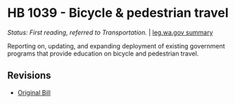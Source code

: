 # HB 1039 - Bicycle & pedestrian travel
*Status: First reading, referred to Transportation.* | [leg.wa.gov summary](https://app.leg.wa.gov/billsummary?BillNumber=1039&Year=2021)

Reporting on, updating, and expanding deployment of existing government programs that provide education on bicycle and pedestrian travel.

## Revisions
* [Original Bill](1/)
